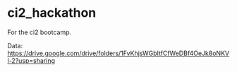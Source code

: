 # ci2_hackathon


For the ci2 bootcamp.

Data: https://drive.google.com/drive/folders/1FvKhjsWGbItfCfWeDBf4OeJk8oNKVl-2?usp=sharing
